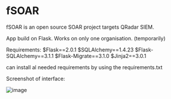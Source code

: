 # fSOAR
fSOAR is an open source SOAR project targets QRadar SIEM.

App build on Flask.
Works on only one organisation. (temporarily)

Requirements: 
$Flask==2.0.1
$SQLAlchemy==1.4.23
$Flask-SQLAlchemy==3.1.1
$Flask-Migrate==3.1.0
$Jinja2==3.0.1

can install al needed requirements by using the requirements.txt

Screenshot of interface:

![image](https://github.com/realbatuhan/fSOAR/assets/68564239/1fff643c-8492-4405-8362-b27ba5b4486f)
